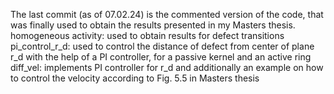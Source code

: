 The last commit (as of 07.02.24) is the commented version of the code, that was finally used to obtain the results presented in my Masters thesis.
homogeneous activity: used to obtain results for defect transitions
pi_control_r_d: used to control the distance of defect from center of plane r_d with the help of a PI controller, for a passive kernel and an active ring
diff_vel: implements PI controller for r_d and additionally an example on how to control the velocity according to Fig. 5.5 in Masters thesis
